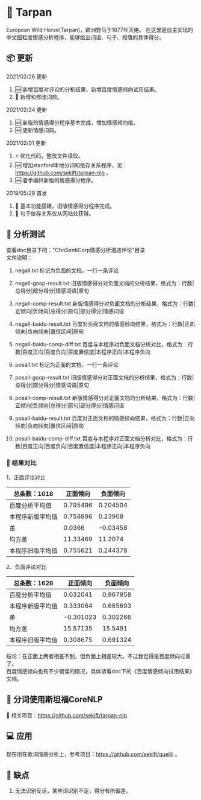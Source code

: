 # 🎨 Tarpan
European Wild Horse(Tarpan)，欧洲野马于1877年灭绝。 在这里是自主实现的中文细粒度情感分析程序，能够给出词语、句子、段落的具体得分。<br />
  
## 📦 更新
2021/02/26 更新
   1. 🆕 新增百度对评论的分析结果，新增百度情感倾向试用结果。
   2. :wrench: 新增和修改词典。

2021/02/24 更新
   1. 🆕 新版的情感得分程序基本完成，增加情感倾向值。
   2. 🆕 更新情感词典。
   
2021/02/01 更新
   1. ⚡ 优化代码，整改文件读取。
   2. 🆕 增加stanford本地分词和依存关系程序，见：https://github.com/sekift/tarpan-nlp 。
   3. 🆕 着手编码新版的情感得分程序。

2019/05/29 首发
   1. :tada: 基本功能搭建，旧版情感得分程序完成。
   2. :tada: 句子依存关系仅从网站处获得。

## 🤖 分析测试
查看doc目录下的："ChnSentiCorp情感分析酒店评论"目录<br/>
文件说明：<br/>
1. negall.txt 标记为负面的文档，一行一条评论
2. negall-goop-result.txt 旧版情感得分对负面文档的分析结果，格式为：行数|总得分|部分得分|情感词语|原句
3. negall-comp-result.txt 新版情感得分对负面文档的分析结果，格式为：行数|正倾向|负倾向|总得分|原句|部分得分|情感词语
4. negall-baidu-result.txt 百度对负面文档的情感倾向结果，格式为：行数|正向倾向|负向倾向|置信区间|原句
5. negall-baidu-comp-diff.txt 百度与本程序对负面文档分析对比，格式为：行数|百度正向|百度负向|百度置信度|本程序正向|本程序负向

6. posall.txt 标记为正面的文档，一行一条评论
7. posall-goop-result.txt 旧版情感得分对正面文档的分析结果，格式为：行数|总得分|部分得分|情感词语|原句
8. posall-comp-result.txt 新版情感得分对正面文档的分析结果，格式为：行数|正倾向|负倾向|总得分|原句|部分得分|情感词语
9. posall-baidu-result.txt 百度对正面文档的情感倾向结果，格式为：行数|正向倾向|负向倾向|置信区间|原句
10. posall-baidu-comp-diff.txt 百度与本程序对正面文档分析对比，格式为：行数|百度正向|百度负向|百度置信度|本程序正向|本程序负向

### :memo:	结果对比
1、正面评论对比

| 总条数：1018     | 正面倾向 | 负面倾向 |
| ---------------- | -------- | -------- |
| 百度分析平均值   | 0.795496 | 0.204504 |
| 本程序新版平均值 | 0.758896 | 0.23908  |
| 差               | 0.0366   | -0.03458 |
| 均方差           | 11.33469 | 11.2074  |
| 本程序旧版平均值 | 0.755621 | 0.244378 |

2、负面评论对比

| 总条数：1628     | 正面倾向  | 负面倾向 |
| ---------------- | --------- | -------- |
| 百度分析平均值   | 0.032041  | 0.967958 |
| 本程序新版平均值 | 0.333064  | 0.665693 |
| 差               | -0.301023 | 0.302266 |
| 均方差           | 15.57135  | 15.5491  |
| 本程序旧版平均值 | 0.308675 | 0.691324 |

结论：在正面上两者相差不到，但负面上相差较大，不过我觉得是百度倾向过重了。<br />
百度情感倾向也有不少错误的情况，具体请看doc下的《百度情感倾向试用结果》文档。<br />

## 🌰 分词使用斯坦福CoreNLP
🔗 相关项目：https://github.com/sekift/tarpan-nlp<br />

## 💻 应用
现在用在歌词情感分析上，参考项目：https://github.com/sekift/quelili 。<br />

## 🌈 缺点
1. 无法识别反话，某些词识别不足，得分有所偏差。
